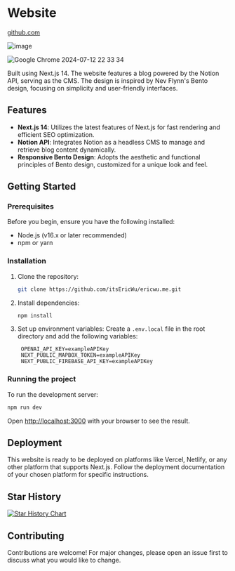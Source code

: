 # Website

<a href="https://github.com">github.com</a>

![image](https://github.com/user-attachments/assets/38e4b0b4-b942-4e46-9248-4423e820bba9)

![Google Chrome 2024-07-12 22 33 34](https://github.com/user-attachments/assets/7949a952-580f-4577-ab7f-e7ccfc1dd57e)

Built using Next.js 14. The website features a blog powered by the Notion API, serving as the CMS. The design is inspired by Nev Flynn's Bento design, focusing on simplicity and user-friendly interfaces.

## Features

- **Next.js 14**: Utilizes the latest features of Next.js for fast rendering and efficient SEO optimization.
- **Notion API**: Integrates Notion as a headless CMS to manage and retrieve blog content dynamically.
- **Responsive Bento Design**: Adopts the aesthetic and functional principles of Bento design, customized for a unique look and feel.

## Getting Started

### Prerequisites

Before you begin, ensure you have the following installed:

- Node.js (v16.x or later recommended)
- npm or yarn

### Installation

1. Clone the repository:

   ```bash
   git clone https://github.com/itsEricWu/ericwu.me.git
   ```

2. Install dependencies:

   ```bash
   npm install
   ```

3. Set up environment variables:
   Create a `.env.local` file in the root directory and add the following variables:
   ```plaintext
    OPENAI_API_KEY=exampleAPIKey
    NEXT_PUBLIC_MAPBOX_TOKEN=exampleAPIKey
    NEXT_PUBLIC_FIREBASE_API_KEY=exampleAPIKey
   ```

### Running the project

To run the development server:

```bash
npm run dev
```

Open [http://localhost:3000](http://localhost:3000) with your browser to see the result.

## Deployment

This website is ready to be deployed on platforms like Vercel, Netlify, or any other platform that supports Next.js. Follow the deployment documentation of your chosen platform for specific instructions.

## Star History

[![Star History Chart](https://api.star-history.com/svg?repos=itsEricWu/ericwu.me&type=Date)](https://star-history.com/#itsEricWu/ericwu.me&Date)

## Contributing

Contributions are welcome! For major changes, please open an issue first to discuss what you would like to change.
